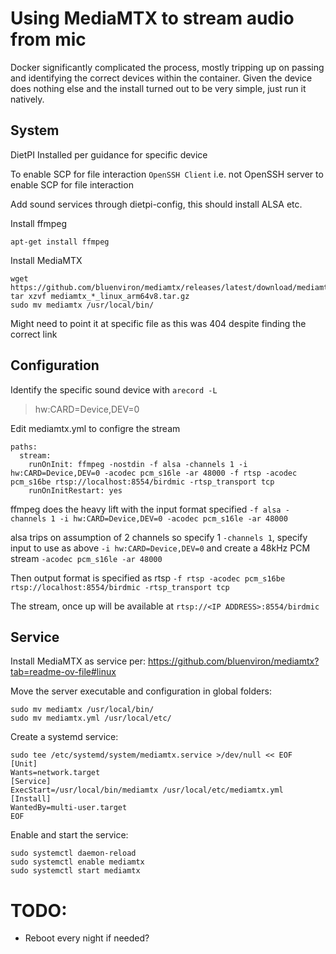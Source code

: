 # Using MediaMTX to stream audio from mic
Docker significantly complicated the process, mostly tripping up on passing and identifying the correct devices within the container. Given the device does nothing else and the install turned out to be very simple, just run it natively.
## System
DietPI Installed per guidance for specific device

To enable SCP for file interaction `OpenSSH Client` i.e. not OpenSSH server to enable SCP for file interaction

Add sound services through dietpi-config, this should install ALSA etc.

Install  ffmpeg
```
apt-get install ffmpeg
```
Install MediaMTX
```
wget https://github.com/bluenviron/mediamtx/releases/latest/download/mediamtx_linux_arm64.tar.gz
tar xzvf mediamtx_*_linux_arm64v8.tar.gz
sudo mv mediamtx /usr/local/bin/
```
Might need to point it at specific file as this was 404 despite finding the correct link

## Configuration
Identify the specific sound device with `arecord -L`
>hw:CARD=Device,DEV=0

Edit mediamtx.yml to configre the stream
```
paths:
  stream:
    runOnInit: ffmpeg -nostdin -f alsa -channels 1 -i hw:CARD=Device,DEV=0 -acodec pcm_s16le -ar 48000 -f rtsp -acodec pcm_s16be rtsp://localhost:8554/birdmic -rtsp_transport tcp
    runOnInitRestart: yes
```
ffmpeg does the heavy lift with the input format specified `-f alsa -channels 1 -i hw:CARD=Device,DEV=0 -acodec pcm_s16le -ar 48000`

alsa trips on assumption of 2 channels so specify 1 `-channels 1`, specify input to use as above `-i hw:CARD=Device,DEV=0` and create a 48kHz PCM stream `-acodec pcm_s16le -ar 48000`

Then output format is specified as rtsp `-f rtsp -acodec pcm_s16be rtsp://localhost:8554/birdmic -rtsp_transport tcp`

The stream, once up will be available at `rtsp://<IP ADDRESS>:8554/birdmic`

## Service
Install MediaMTX as service per:
https://github.com/bluenviron/mediamtx?tab=readme-ov-file#linux

Move the server executable and configuration in global folders:
```
sudo mv mediamtx /usr/local/bin/
sudo mv mediamtx.yml /usr/local/etc/
```
Create a systemd service:
```
sudo tee /etc/systemd/system/mediamtx.service >/dev/null << EOF
[Unit]
Wants=network.target
[Service]
ExecStart=/usr/local/bin/mediamtx /usr/local/etc/mediamtx.yml
[Install]
WantedBy=multi-user.target
EOF
```
Enable and start the service:
```
sudo systemctl daemon-reload
sudo systemctl enable mediamtx
sudo systemctl start mediamtx
```

# TODO:
* Reboot every night if needed?
